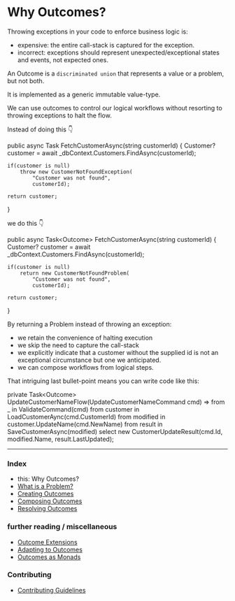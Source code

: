 # Why Outcomes?

Throwing exceptions in your code to enforce business logic is:
- expensive: the entire call-stack is captured for the exception.
- incorrect: exceptions should represent unexpected/exceptional states and events, not expected ones.

An Outcome is a `discriminated union` that represents a value or a problem, but not both. 

It is implemented as a generic immutable value-type.

We can use outcomes to control our logical workflows without resorting to throwing exceptions to halt the flow.

Instead of doing this 👇

public async Task<Customer> FetchCustomerAsync(string customerId)
{
    Customer? customer = await _dbContext.Customers.FindAsync(customerId);

    if(customer is null)
        throw new CustomerNotFoundException(
            "Customer was not found", 
            customerId);

    return customer;
}

we do this 👇

public async Task<Outcome<Customer>> FetchCustomerAsync(string customerId)
{
    Customer? customer = await _dbContext.Customers.FindAsync(customerId);

    if(customer is null)
        return new CustomerNotFoundProblem(
            "Customer was not found",
            customerId);

    return customer;
}

By returning a Problem instead of throwing an exception:
- we retain the convenience of halting execution
- we skip the need to capture the call-stack
- we explicitly indicate that a customer without the supplied id is not an exceptional circumstance but one we anticipated.
- we can compose workflows from logical steps.

That intriguing last bullet-point means you can write code like this:

private Task<Outcome<CustomerUpdateResult>> UpdateCustomerNameFlow(UpdateCustomerNameCommand cmd) =>
    from _ in ValidateCommand(cmd)
    from customer in LoadCustomerAync(cmd.CustomerId)
    from modified in customer.UpdateName(cmd.NewName)
    from result in SaveCustomerAsync(modified)
    select new CustomerUpdateResult(cmd.Id, modified.Name, result.LastUpdated);

---

### Index
- this: Why Outcomes?
- [What is a Problem?](./docs/what-is-a-problem.md)
- [Creating Outcomes](./docs/creating-outcomes.md)
- [Composing Outcomes](./docs/composing-outcomes.md)
- [Resolving Outcomes](./docs/resolving-outcomes.md)

### further reading / miscellaneous
- [Outcome Extensions](./docs/outcome-extensions.md)
- [Adapting to Outcomes](./docs/outcome-adaptation.md)
- [Outcomes as Monads](./docs/outcomes-as-monads.md)


### Contributing
- [Contributing Guidelines](./CONTRIBUTING.md)
